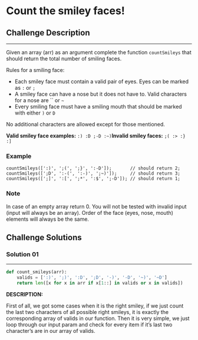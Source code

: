 
# Count the smiley faces!

## Challenge Description

---

Given an array (arr) as an argument complete the function `countSmileys` that should return the total number of smiling faces.

Rules for a smiling face:

- Each smiley face must contain a valid pair of eyes. Eyes can be marked as `:` or `;`
- A smiley face can have a nose but it does not have to. Valid characters for a nose are `` or `~`
- Every smiling face must have a smiling mouth that should be marked with either `)` or `D`

No additional characters are allowed except for those mentioned.

**Valid smiley face examples:** `:) :D ;-D :~)`**Invalid smiley faces:**  `;( :> :} :]`

### Example

```
countSmileys([':)', ';(', ';}', ':-D']);       // should return 2;
countSmileys([';D', ':-(', ':-)', ';~)']);     // should return 3;
countSmileys([';]', ':[', ';*', ':$', ';-D']); // should return 1;

```

### Note

In case of an empty array return 0. You will not be tested with 
invalid input (input will always be an array). Order of the face (eyes, 
nose, mouth) elements will always be the same.

## Challenge Solutions


### Solution 01

---

```python
def count_smileys(arr):
    valids = [':)', ';)', ':D', ';D', '-)', '-D', '~)', '~D']
    return len([x for x in arr if x[1::] in valids or x in valids])
```

**DESCRIPTION:**

First of all, we got some cases when it is the right smiley, if we just count the last two characters of all possible right smileys, it is exactly the corresponding array of valids in our function. Then it is very simple, we just loop through our input param and check for every item if it’s last two character’s are in our array of valids.